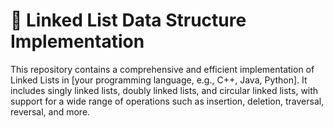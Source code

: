 # 🚀 Linked List Data Structure Implementation 
This repository contains a comprehensive and efficient implementation of Linked Lists in [your programming language, e.g., C++, Java, Python]. It includes singly linked lists, doubly linked lists, and circular linked lists, with support for a wide range of operations such as insertion, deletion, traversal, reversal, and more.

